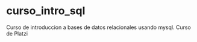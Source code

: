 # curso_intro_sql
Curso de introduccion a bases de datos relacionales usando mysql. Curso de Platzi
